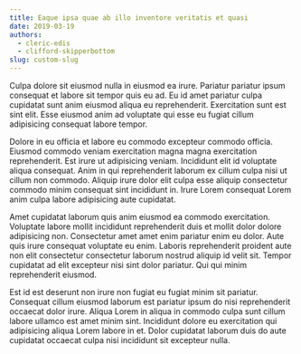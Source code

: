 ```yaml
---
title: Eaque ipsa quae ab illo inventore veritatis et quasi
date: 2019-03-19
authors:
  - cleric-edis
  - clifford-skipperbottom
slug: custom-slug
---
```


Culpa dolore sit eiusmod nulla in eiusmod ea irure. Pariatur pariatur ipsum
consequat et labore sit tempor quis eu ad. Eu id amet pariatur culpa cupidatat
sunt anim eiusmod aliqua eu reprehenderit. Exercitation sunt est sint elit. Esse
eiusmod anim ad voluptate qui esse eu fugiat cillum adipisicing consequat labore
tempor.

Dolore in eu officia et labore eu commodo excepteur commodo officia. Eiusmod
commodo veniam exercitation magna magna exercitation reprehenderit. Est irure ut
adipisicing veniam. Incididunt elit id voluptate aliqua consequat. Anim in qui
reprehenderit laborum ex cillum culpa nisi ut cillum non commodo. Aliquip irure
dolor elit culpa esse aliquip consectetur commodo minim consequat sint
incididunt in. Irure Lorem consequat Lorem anim culpa labore adipisicing aute
cupidatat.

Amet cupidatat laborum quis anim eiusmod ea commodo exercitation. Voluptate
labore mollit incididunt reprehenderit duis et mollit dolor dolore adipisicing
non. Consectetur amet amet enim pariatur enim eu dolor. Aute quis irure
consequat voluptate eu enim. Laboris reprehenderit proident aute non elit
consectetur consectetur laborum nostrud aliquip id velit sit. Tempor cupidatat
ad elit excepteur nisi sint dolor pariatur. Qui qui minim reprehenderit eiusmod.

Est id est deserunt non irure non fugiat eu fugiat minim sit pariatur. Consequat
cillum eiusmod laborum est pariatur ipsum do nisi reprehenderit occaecat dolor
irure. Aliqua Lorem in aliqua in commodo culpa sunt cillum labore ullamco est
amet minim sint. Incididunt dolore eu exercitation qui adipisicing aliqua Lorem
labore in et. Dolor cupidatat laborum duis do aute cupidatat occaecat culpa nisi
incididunt sit excepteur nulla.
